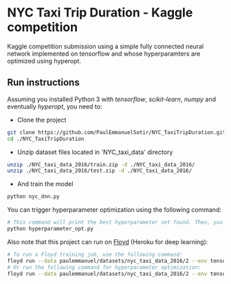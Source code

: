 # NYC Taxi Trip Duration - Kaggle competition

Kaggle competition submission using a simple fully connected neural network implemented on tensorflow and whose hyperparamters are optimized using hyperopt.

## Run instructions

Assuming you installed Python 3 with *tensorflow*, *scikit-learn*, *numpy* and eventually *hyperopt*, you need to:  

- Clone the project

```bash
git clone https://github.com/PaulEmmanuelSotir/NYC_TaxiTripDuration.git
cd ./NYC_TaxiTripDuration
```

- Unzip dataset files located in 'NYC_taxi_data' directory

```bash
unzip ./NYC_taxi_data_2016/train.zip -d ./NYC_taxi_data_2016/
unzip ./NYC_taxi_data_2016/test.zip -d ./NYC_taxi_data_2016/
```

- And train the model

```bash
python nyc_dnn.py
```

You can trigger hyperparameter optimization using the following command:

```bash
# This command will print the best hyperparameter set found. Then, you can edit nyc_dnn.py to use these hyperparameters.
python hyperparameter_opt.py
```

Also note that this project can run on [Floyd](https://www.floydhub.com/) (Heroku for deep learning):

```bash
# To run a Floyd training job, use the following command:
floyd run --data paulemmanuel/datasets/nyc_taxi_data_2016/2 --env tensorflow-1.2 --tensorboard --gpu "python nyc_dnn.py --floyd-job"
# Or run the following command for hyperparameter optimization:
floyd run --data paulemmanuel/datasets/nyc_taxi_data_2016/2 --env tensorflow-1.2 --tensorboard --gpu "python hyperparameter_opt.py --floyd-job"
```
